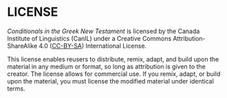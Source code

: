 # LICENSE

_Conditionals in the Greek New Testament_ is licensed by the Canada Institute of Linguistics (CanIL) under
a Creative Commons Attribution-ShareAlike 4.0 ([CC-BY-SA](http://creativecommons.org/licenses/by-sa/4.0/)) 
International License.

This license enables reusers to distribute, remix, adapt, and build upon the material in any medium or format,
so long as attribution is given to the creator. The license allows for commercial use. If you remix, adapt, or
build upon the material, you must license the modified material under identical terms.
